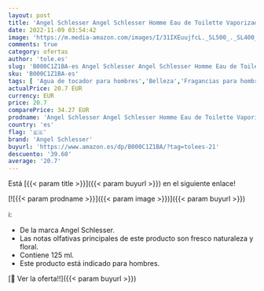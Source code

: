 ```yaml
---
layout: post
title: 'Angel Schlesser Angel Schlesser Homme Eau de Toilette Vaporizador 125 ml'
date: 2022-11-09 03:54:42
image: 'https://m.media-amazon.com/images/I/31IXEuujfcL._SL500_._SL400_.jpg'
comments: true
category: ofertas
author: 'tole.es'
slug: 'B000C1Z1BA-es Angel Schlesser Angel Schlesser Homme Eau de Toilette...'
sku: 'B000C1Z1BA-es'
tags: [ 'Agua de tocador para hombres','Belleza','Fragancias para hombres','Perfumes y fragancias','angel schlesser','de','eau','toilette','🇪🇸', ]
actualPrice: 20.7 EUR
currency: EUR
price: 20.7
comparePrice: 34.27 EUR
prodname: 'Angel Schlesser Angel Schlesser Homme Eau de Toilette Vaporizador 125 ml'
country: 'es'
flag: '🇪🇸'
brand: 'Angel Schlesser'
buyurl: 'https://www.amazon.es/dp/B000C1Z1BA/?tag=tolees-21'
descuento: '39.60'
average: '20.7'
---
```


Está [{{< param title >}}]({{< param buyurl >}}) en el siguiente enlace!

[![{{< param prodname >}}]({{< param image >}})]({{< param buyurl >}})

ℹ️:

- De la marca Angel Schlesser.
- Las notas olfativas principales de este producto son fresco naturaleza y floral.
- Contiene 125 ml.
- Este producto está indicado para hombres.

[🛒 Ver la oferta!!]({{< param buyurl >}})
